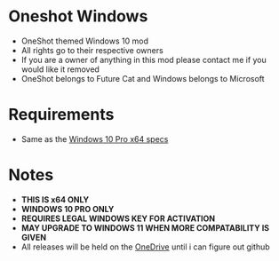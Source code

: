 # Oneshot Windows
* OneShot themed Windows 10 mod
* All rights go to their respective owners
* If you are a owner of anything in this mod please contact me if you would like it removed 
* OneShot belongs to Future Cat and Windows belongs to Microsoft
# Requirements
* Same as the [Windows 10 Pro x64 specs](https://www.microsoft.com/en-us/windows/windows-10-specifications)
# Notes
* **THIS IS x64 ONLY**
* **WINDOWS 10 PRO ONLY**
* **REQUIRES LEGAL WINDOWS KEY FOR ACTIVATION**
* **MAY UPGRADE TO WINDOWS 11 WHEN MORE COMPATABILITY IS GIVEN**
* All releases will be held on the [OneDrive](https://1drv.ms/u/s!AlV51oKOeeS2l4BaIFtVE4U3KypkTw?e=vP0W9p) until i can figure out github
